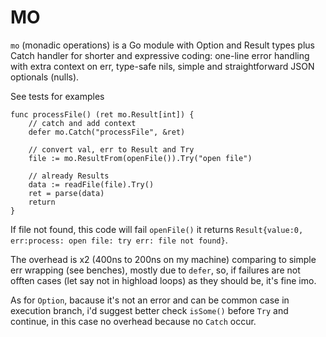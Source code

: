 # MO

`mo` (monadic operations) is a Go module with Option and Result types plus Catch handler for shorter and expressive coding: one-line error handling with extra context on err, type-safe nils, simple and straightforward JSON optionals (nulls).

See tests for examples

    func processFile() (ret mo.Result[int]) {
        // catch and add context
        defer mo.Catch("processFile", &ret)

        // convert val, err to Result and Try
        file := mo.ResultFrom(openFile()).Try("open file")

        // already Results
        data := readFile(file).Try()
        ret = parse(data)
        return
    }

If file not found, this code will fail `openFile()` it returns `Result{value:0, err:process: open file: try err: file not found}`.

The overhead is x2 (400ns to 200ns on my machine) comparing to simple err wrapping (see benches), mostly due to `defer`, so, if failures are not offten cases (let say not in highload loops) as they should be, it's fine imo.

As for `Option`, bacause it's not an error and can be common case in execution branch, i'd suggest better check `isSome()` before `Try` and continue, in this case no overhead because no `Catch` occur.

